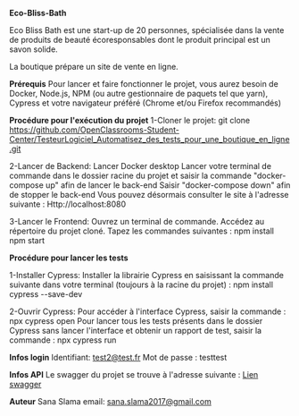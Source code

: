 

**Eco-Bliss-Bath**

Eco Bliss Bath est une start-up de 20 personnes, spécialisée dans la vente de produits de beauté écoresponsables dont le produit principal est un savon solide.

La boutique prépare un site de vente en ligne.

**Prérequis**
Pour  lancer et faire fonctionner le projet, vous aurez besoin de Docker, Node.js, NPM (ou autre gestionnaire de paquets tel que yarn), Cypress et votre navigateur préféré (Chrome et/ou Firefox recommandés)


**Procédure pour l'exécution du projet**
1-Cloner le projet:
    git clone https://github.com/OpenClassrooms-Student-Center/TesteurLogiciel_Automatisez_des_tests_pour_une_boutique_en_ligne.git

2-Lancer de Backend:
    Lancer Docker desktop
    Lancer votre terminal de commande dans le dossier racine du projet et saisir la commande "docker-compose up" afin de lancer le back-end
    Saisir "docker-compose down" afin de stopper le back-end
    Vous pouvez désormais consulter le site à l'adresse suivante : Http://localhost:8080

3-Lancer le Frontend:
    Ouvrez un terminal de commande.
    Accédez au répertoire du projet cloné.
    Tapez les commandes suivantes :
    npm install
    npm start

**Procédure pour lancer les tests**

1-Installer Cypress:
    Installer la librairie Cypress en saisissant la commande suivante dans votre terminal (toujours à la racine du projet) : npm install cypress --save-dev

2-Ouvrir Cypress: 
    Pour accéder à l'interface Cypress, saisir la commande : npx cypress open
    Pour lancer tous les tests présents dans le dossier Cypress sans lancer l'interface et obtenir un rapport de test, saisir la commande : npx cypress run


**Infos login**
    Identifiant: test2@test.fr
    Mot de passe : testtest

**Infos API** 
    Le swagger du projet se trouve à l'adresse suivante : [Lien swagger](http://localhost:8081/api/doc)



**Auteur**
    Sana Slama
    email: sana.slama2017@gmail.com